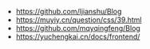 - https://github.com/ljianshu/Blog
- https://muyiy.cn/question/css/39.html
- https://github.com/mqyqingfeng/Blog
- https://yuchengkai.cn/docs/frontend/


